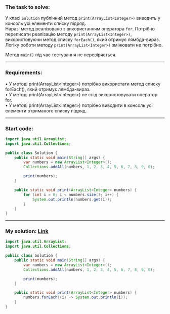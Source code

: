 ### **The task to solve:**  

У класі `Solution` публічний метод `print(ArrayList<Integer>)` виводить у консоль усі елементи списку підряд.  
Наразі метод реалізовано з використанням оператора `for`. Потрібно переписати реалізацію методу `print(ArrayList<Integer>)`, використовуючи метод списку `forEach()`, який отримує лямбда-вираз. Логіку роботи методу `print(ArrayList<Integer>)` змінювати не потрібно.

Метод `main()` під час тестування не перевіряється.

---

### **Requirements:**  

• У методі print(ArrayList\<lnteger>) потрібно використати метод списку forEach(), який отримує лямбда-вираз.  
• У методі print(ArrayList\<lnteger>) не слід використовувати оператор for.  
• У методі print(ArrayList\<lnteger>) потрібно виводити в консоль усі елементи отриманого списку підряд.

---

### **Start code:**  

```java
import java.util.ArrayList;
import java.util.Collections;

public class Solution {
    public static void main(String[] args) {
        var numbers = new ArrayList<Integer>();
        Collections.addAll(numbers, 1, 2, 3, 4, 5, 6, 7, 8, 9, 0);

        print(numbers);
    }

    public static void print(ArrayList<Integer> numbers) {
        for (int i = 0; i < numbers.size(); i++) {
            System.out.println(numbers.get(i));
        }
    }
}
```

---

### **My solution: [Link](./src/Solution.java)**  

```java
import java.util.ArrayList;
import java.util.Collections;

public class Solution {
    public static void main(String[] args) {
        var numbers = new ArrayList<Integer>();
        Collections.addAll(numbers, 1, 2, 3, 4, 5, 6, 7, 8, 9, 0);

        print(numbers);
    }

    public static void print(ArrayList<Integer> numbers) {
        numbers.forEach((i) -> System.out.println(i));
    }
}
```
